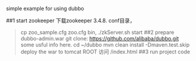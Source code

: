 
simple example for using dubbo

##1 start zookeeper
下载zookeeper 3.4.8.
conf目录，
>cp zoo_sample.cfg zoo.cfg
bin,
>./zkServer.sh start
##2 prepare dubbo-admin.war
git clone: https://github.com/alibaba/dubbo.git
some usful info here.
>cd ~/dubbo
>mvn clean install -Dmaven.test.skip
deploy the war to tomcat ROOT
访问 /index.html
##3 run project code
